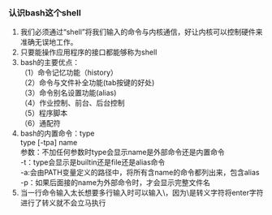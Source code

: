 ### 认识bash这个shell
1. 我们必须通过“shell”将我们输入的命令与内核通信，好让内核可以控制硬件来准确无误地工作。
2. 只要能操作应用程序的接口都能够称为shell
3. bash的主要优点：  
（1）命令记忆功能（history）  
（2）命令与文件补全功能(tab按键的好处)  
（3）命令别名设置功能(alias)  
（4）作业控制、前台、后台控制  
（5）程序脚本  
（6）通配符
4. bash的内置命令：type  
type [-tpa] name  
参数：不加任何参数时type会显示name是外部命令还是内置命令  
-t：type会显示是builtin还是file还是alias命令  
-a:会由PATH变量定义的路径中，将所有含name的命令都列出来，包含alias  
-p：如果后面接的name为外部命令时，才会显示完整文件名
5. 当一行命令输入太长想要多行输入时可以输入\，因为\是转义字符将enter字符进行了转义就不会立马执行